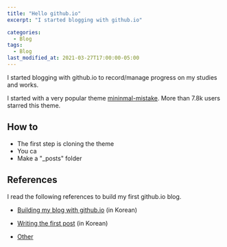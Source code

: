 ```yaml
---
title: "Hello github.io"
excerpt: "I started blogging with github.io"

categories:
  - Blog
tags:
  - Blog
last_modified_at: 2021-03-27T17:00:00-05:00
---
```




I started blogging with github.io to record/manage progress on my studies and works.

I started with a very popular theme [mininmal-mistake](https://github.com/mmistakes/minimal-mistakes). More than 7.8k users starred this theme.



## How to

- The first step is cloning the theme 
- You ca
- Make a "_posts" folder





## References

I read the following references to build my first github.io blog.

- [Building my blog with github.io](https://devinlife.com/howto%20github%20pages/new-blog-from-template/) (in Korean)

- [Writing the first post](https://devinlife.com/howto%20github%20pages/first-post/) (in Korean)
- [Other](https://devinlife.com/howto/)



